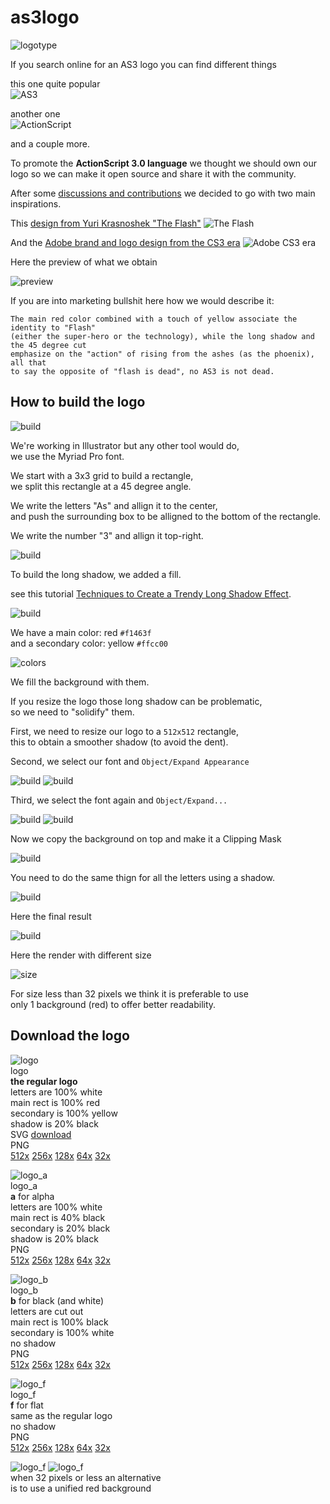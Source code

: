 as3logo
=======

![logotype](img/logotype.png)

If you search online for an AS3 logo you can find different things

this one quite popular  
![AS3](img/old_AS3.png)

another one  
![ActionScript](img/old_ActionScript.jpg)

and a couple more.


To promote the **ActionScript 3.0 language** we thought we should own our logo so we can make it open source and share it with the community.

After some [discussions and contributions](https://github.com/as3lang/www.as3lang.org/issues/2) we decided to go with two main inspirations.

This [design from Yuri Krasnoshek "The Flash"](https://www.behance.net/gallery/24661125/Flash-Flat-Free)
![The Flash](img/TheFlash.png)

And the [Adobe brand and logo design from the CS3 era](http://veerle-v2.duoh.com/blog/comments/the_new_adobe_icons_and_branding/)
![Adobe CS3 era](img/Adobe_CS3_era.jpg)


Here the preview of what we obtain

![preview](img/as3lang_logotype.png)


If you are into marketing bullshit here how we would describe it:

    The main red color combined with a touch of yellow associate the identity to "Flash"
    (either the super-hero or the technology), while the long shadow and the 45 degree cut
    emphasize on the "action" of rising from the ashes (as the phoenix), all that
    to say the opposite of "flash is dead", no AS3 is not dead.


How to build the logo
---------------------

![build](img/build.png)

We're working in Illustrator but any other tool would do,  
we use the Myriad Pro font.


We start with a 3x3 grid to build a rectangle,  
we split this rectangle at a 45 degree angle.

We write the letters "As" and allign it to the center,  
and push the surrounding box to be alligned to the bottom of the rectangle.

We write the number "3" and allign it top-right.

![build](img/build_01.png)

To build the long shadow, we added a fill.

see this tutorial [Techniques to Create a Trendy Long Shadow Effect](http://design.tutsplus.com/tutorials/quick-tip-techniques-to-create-a-trendy-long-shadow-effect--vector-14473).


![build](img/build_02.png)

We have a main color: red `#f1463f`  
and a secondary color: yellow `#ffcc00`

![colors](img/colors.png)

We fill the background with them.


If you resize the logo those long shadow can be problematic,  
so we need to "solidify" them.

First, we need to resize our logo to a `512x512` rectangle,  
this to obtain a smoother shadow (to avoid the dent).

Second, we select our font and `Object/Expand Appearance`

![build](img/build_03.png)
![build](img/build_04.png)

Third, we select the font again and `Object/Expand...`

![build](img/build_05.png)
![build](img/build_06.png)

Now we copy the background on top and make it a Clipping Mask

![build](img/build_07.png)

You need to do the same thign for all the letters using a shadow.

![build](img/build_08.png)

Here the final result

![build](img/build_09.png)


Here the render with different size

![size](img/size.png)

For size less than 32 pixels we think it is preferable to use  
only 1 background (red) to offer better readability.


Download the logo
-----------------

![logo](sources/logo_64x64.png)  
logo  
**the regular logo**  
letters are 100% white  
main rect is 100% red  
secondary is 100% yellow  
shadow is 20% black  
SVG [download](sources/logo.svg)  
PNG  
[512x](sources/logo_512x512.png)
[256x](sources/logo_256x256.png)
[128x](sources/logo_128x128.png)
[64x](sources/logo_64x64.png)
[32x](sources/logo_32x32.png)


![logo_a](sources/logo_a_64x64.png)  
logo_a  
**a** for alpha  
letters are 100% white  
main rect is 40% black  
secondary is 20% black  
shadow is 20% black  
PNG  
[512x](sources/logo_a_512x512.png)
[256x](sources/logo_a_256x256.png)
[128x](sources/logo_a_128x128.png)
[64x](sources/logo_a_64x64.png)
[32x](sources/logo_a_32x32.png)


![logo_b](sources/logo_b_64x64.png)  
logo_b  
**b** for black (and white)  
letters are cut out  
main rect is 100% black  
secondary is 100% white  
no shadow  
PNG  
[512x](sources/logo_b_512x512.png)
[256x](sources/logo_b_256x256.png)
[128x](sources/logo_b_128x128.png)
[64x](sources/logo_b_64x64.png)
[32x](sources/logo_b_32x32.png)


![logo_f](sources/logo_f_64x64.png)  
logo_f  
**f** for flat  
same as the regular logo  
no shadow  
PNG  
[512x](sources/logo_f_512x512.png)
[256x](sources/logo_f_256x256.png)
[128x](sources/logo_f_128x128.png)
[64x](sources/logo_f_64x64.png)
[32x](sources/logo_f_32x32.png)

![logo_f](sources/logo_f_32x32.png)
![logo_f](sources/logo_f2_32x32.png)  
when 32 pixels or less an alternative  
is to use a unified red background




